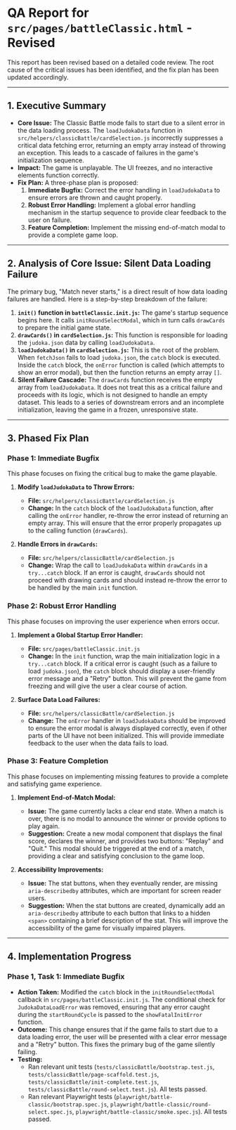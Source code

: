 # QA Report for `src/pages/battleClassic.html` - Revised

This report has been revised based on a detailed code review. The root cause of the critical issues has been identified, and the fix plan has been updated accordingly.

---

## 1. Executive Summary

- **Core Issue:** The Classic Battle mode fails to start due to a silent error in the data loading process. The `loadJudokaData` function in `src/helpers/classicBattle/cardSelection.js` incorrectly suppresses a critical data fetching error, returning an empty array instead of throwing an exception. This leads to a cascade of failures in the game's initialization sequence.
- **Impact:** The game is unplayable. The UI freezes, and no interactive elements function correctly.
- **Fix Plan:** A three-phase plan is proposed:
    1.  **Immediate Bugfix:** Correct the error handling in `loadJudokaData` to ensure errors are thrown and caught properly.
    2.  **Robust Error Handling:** Implement a global error handling mechanism in the startup sequence to provide clear feedback to the user on failure.
    3.  **Feature Completion:** Implement the missing end-of-match modal to provide a complete game loop.

---

## 2. Analysis of Core Issue: Silent Data Loading Failure

The primary bug, "Match never starts," is a direct result of how data loading failures are handled. Here is a step-by-step breakdown of the failure:

1.  **`init()` function in `battleClassic.init.js`:** The game's startup sequence begins here. It calls `initRoundSelectModal`, which in turn calls `drawCards` to prepare the initial game state.
2.  **`drawCards()` in `cardSelection.js`:** This function is responsible for loading the `judoka.json` data by calling `loadJudokaData`.
3.  **`loadJudokaData()` in `cardSelection.js`:** This is the root of the problem. When `fetchJson` fails to load `judoka.json`, the `catch` block is executed. Inside the `catch` block, the `onError` function is called (which attempts to show an error modal), but then the function returns an empty array `[]`.
4.  **Silent Failure Cascade:** The `drawCards` function receives the empty array from `loadJudokaData`. It does not treat this as a critical failure and proceeds with its logic, which is not designed to handle an empty dataset. This leads to a series of downstream errors and an incomplete initialization, leaving the game in a frozen, unresponsive state.

---

## 3. Phased Fix Plan

### Phase 1: Immediate Bugfix

This phase focuses on fixing the critical bug to make the game playable.

1.  **Modify `loadJudokaData` to Throw Errors:**
    *   **File:** `src/helpers/classicBattle/cardSelection.js`
    *   **Change:** In the `catch` block of the `loadJudokaData` function, after calling the `onError` handler, re-throw the error instead of returning an empty array. This will ensure that the error properly propagates up to the calling function (`drawCards`).

2.  **Handle Errors in `drawCards`:**
    *   **File:** `src/helpers/classicBattle/cardSelection.js`
    *   **Change:** Wrap the call to `loadJudokaData` within `drawCards` in a `try...catch` block. If an error is caught, `drawCards` should not proceed with drawing cards and should instead re-throw the error to be handled by the main `init` function.

### Phase 2: Robust Error Handling

This phase focuses on improving the user experience when errors occur.

1.  **Implement a Global Startup Error Handler:**
    *   **File:** `src/pages/battleClassic.init.js`
    *   **Change:** In the `init` function, wrap the main initialization logic in a `try...catch` block. If a critical error is caught (such as a failure to load `judoka.json`), the `catch` block should display a user-friendly error message and a "Retry" button. This will prevent the game from freezing and will give the user a clear course of action.

2.  **Surface Data Load Failures:**
    *   **File:** `src/helpers/classicBattle/cardSelection.js`
    *   **Change:** The `onError` handler in `loadJudokaData` should be improved to ensure the error modal is always displayed correctly, even if other parts of the UI have not been initialized. This will provide immediate feedback to the user when the data fails to load.

### Phase 3: Feature Completion

This phase focuses on implementing missing features to provide a complete and satisfying game experience.

1.  **Implement End-of-Match Modal:**
    *   **Issue:** The game currently lacks a clear end state. When a match is over, there is no modal to announce the winner or provide options to play again.
    *   **Suggestion:** Create a new modal component that displays the final score, declares the winner, and provides two buttons: "Replay" and "Quit." This modal should be triggered at the end of a match, providing a clear and satisfying conclusion to the game loop.

2.  **Accessibility Improvements:**
    *   **Issue:** The stat buttons, when they eventually render, are missing `aria-describedby` attributes, which are important for screen reader users.
    *   **Suggestion:** When the stat buttons are created, dynamically add an `aria-describedby` attribute to each button that links to a hidden `<span>` containing a brief description of the stat. This will improve the accessibility of the game for visually impaired players.

---

## 4. Implementation Progress

### Phase 1, Task 1: Immediate Bugfix

- **Action Taken:** Modified the `catch` block in the `initRoundSelectModal` callback in `src/pages/battleClassic.init.js`. The conditional check for `JudokaDataLoadError` was removed, ensuring that any error caught during the `startRoundCycle` is passed to the `showFatalInitError` function.
- **Outcome:** This change ensures that if the game fails to start due to a data loading error, the user will be presented with a clear error message and a "Retry" button. This fixes the primary bug of the game silently failing.
- **Testing:**
    - Ran relevant unit tests (`tests/classicBattle/bootstrap.test.js`, `tests/classicBattle/page-scaffold.test.js`, `tests/classicBattle/init-complete.test.js`, `tests/classicBattle/round-select.test.js`). All tests passed.
    - Ran relevant Playwright tests (`playwright/battle-classic/bootstrap.spec.js`, `playwright/battle-classic/round-select.spec.js`, `playwright/battle-classic/smoke.spec.js`). All tests passed.
